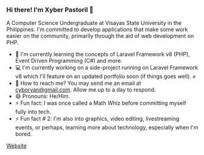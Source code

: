 ### Hi there! I'm Xyber Pastoril 👋

A Computer Science Undergraduate at Visayas State University in the Philippines. I'm committed to develop applications that make some work easier on the community, primarily through the aid of web development on PHP.

- 🏫 I'm currently learning the concepts of Laravel Framework v8 (PHP), Event Driven Programming (C#) and more.
- 💻 I'm currently working on a side-project running on Laravel Framework v8 which I'll feature on an updated portfolio soon (if things goes well). ✊
- 📧 How to reach me? You may send me an email at cyboryan@gmail.com. Allow me up to a day to respond.
- 😄 Pronouns: He/Him.
- ⚡ Fun fact: I was once called a Math Whiz before committing myself fully into tech.
- ⚡ Fun fact # 2: I'm also into graphics, video editing, livestreaming events, or perhaps, learning more about technology, especially when I'm bored.

[Website](http://cyboryan.github.io)
